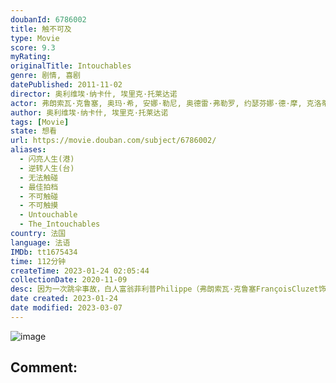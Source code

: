 ```yaml
---
doubanId: 6786002
title: 触不可及
type: Movie
score: 9.3
myRating: 
originalTitle: Intouchables
genre: 剧情, 喜剧
datePublished: 2011-11-02
director: 奥利维埃·纳卡什, 埃里克·托莱达诺
actor: 弗朗索瓦·克鲁塞, 奥玛·希, 安娜·勒尼, 奥德雷·弗勒罗, 约瑟芬娜·德·摩, 克洛蒂尔德·莫莱特, 阿尔芭·贝露琪, 萨丽马特·卡马特, 托马·索利韦尔, 弗朗索瓦·凯雷, 玛丽, 安托万·劳伦特, 弗朗索瓦·卡隆, undefined, 海迪·布奇纳法, 艾米丽·卡恩, 多萝特博里埃, 皮埃尔, undefined
author: 奥利维埃·纳卡什, 埃里克·托莱达诺
tags: [Movie]
state: 想看
url: https://movie.douban.com/subject/6786002/
aliases:
  - 闪亮人生(港)
  - 逆转人生(台)
  - 无法触碰
  - 最佳拍档
  - 不可触碰
  - 不可触摸
  - Untouchable
  - The_Intouchables
country: 法国
language: 法语
IMDb: tt1675434
time: 112分钟
createTime: 2023-01-24 02:05:44
collectionDate: 2020-11-09
desc: 因为一次跳伞事故，白人富翁菲利普Philippe（弗朗索瓦·克鲁塞FrançoisCluzet饰）瘫痪在床，欲招聘一名全职陪护。由于薪酬高，应聘者云集，个个舌灿莲花，却无法打动他的心。直到黑人德...
date created: 2023-01-24
date modified: 2023-03-07
---
```


![image](p1454261925.jpg)

Comment:
---
